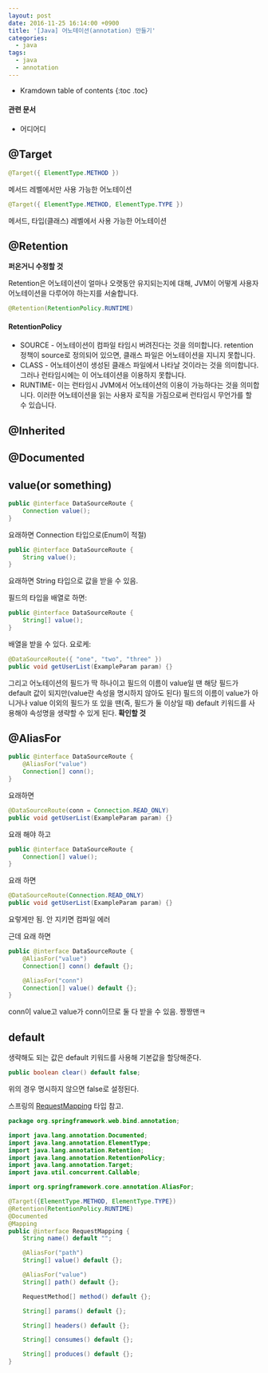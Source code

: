 ```yaml
---
layout: post
date: 2016-11-25 16:14:00 +0900
title: '[Java] 어노테이션(annotation) 만들기'
categories:
  - java
tags:
  - java
  - annotation
---
```


* Kramdown table of contents
{:toc .toc}

#### 관련 문서

- 어디어디

## @Target

```java
@Target({ ElementType.METHOD })
```

메서드 레벨에서만 사용 가능한 어노테이션

```java
@Target({ ElementType.METHOD, ElementType.TYPE })
```

메서드, 타입(클래스) 레벨에서 사용 가능한 어노테이션

## @Retention

**퍼온거니 수정할 것**

Retention은 어노테이션이 얼마나 오랫동안 유지되는지에 대해, JVM이 어떻게 사용자 어노테이션을 다루어야 하는지를 서술합니다.

```java
@Retention(RetentionPolicy.RUNTIME)
```

#### RetentionPolicy

- SOURCE - 어노테이션이 컴파일 타임시 버려진다는 것을 의미합니다. retention정책이 source로 정의되어 있으면, 클래스 파일은 어노테이션을 지니지 못합니다.
- CLASS - 어노테이션이 생성된 클래스 파일에서 나타날 것이라는 것을 의미합니다. 그러나 런타임시에는 이 어노테이션을 이용하지 못합니다.
- RUNTIME- 이는 런타임시 JVM에서 어노테이션의 이용이 가능하다는 것을 의미합니다. 이러한 어노테이션을 읽는 사용자 로직을 가짐으로써 런타임시 무언가를 할 수 있습니다.

## @Inherited

## @Documented


## value(or something)

```java
public @interface DataSourceRoute {
    Connection value();
}
```

요래하면 Connection 타입으로(Enum이 적절)

```java
public @interface DataSourceRoute {
    String value();
}
```

요래하면 String 타입으로 값을 받을 수 있음.

필드의 타입을 배열로 하면:

```java
public @interface DataSourceRoute {
    String[] value();
}
```

배열을 받을 수 있다. 요로케:

```java
@DataSourceRoute({ "one", "two", "three" })
public void getUserList(ExampleParam param) {}
```

그리고 어노테이션의 필드가 딱 하나이고 필드의 이름이 value일 땐 해당 필드가 default 값이 되지만(value란 속성을 명시하지 않아도 된다) 필드의 이름이 value가 아니거나 value 이외의 필드가 또 있을 땐(즉, 필드가 둘 이상일 때) default 키워드를 사용해야 속성명을 생략할 수 있게 된다. **확인할 것**

## @AliasFor

```java
public @interface DataSourceRoute {
    @AliasFor("value")
    Connection[] conn();
}
```

요래하면

```java
@DataSourceRoute(conn = Connection.READ_ONLY)
public void getUserList(ExampleParam param) {}
```

요래 해야 하고

```java
public @interface DataSourceRoute {
    Connection[] value();
}
```

요래 하면

```java
@DataSourceRoute(Connection.READ_ONLY)
public void getUserList(ExampleParam param) {}
```

요렇게만 됨. 안 지키면 컴파일 에러

근데 요래 하면

```java
public @interface DataSourceRoute {
	@AliasFor("value")
	Connection[] conn() default {};

	@AliasFor("conn")
	Connection[] value() default {};
}
```

conn이 value고 value가 conn이므로 둘 다 받을 수 있음. 짱짱맨ㅋ

## default

생략해도 되는 값은 default 키워드를 사용해 기본값을 할당해준다.

```java
public boolean clear() default false;
```

위의 경우 명시하지 않으면 false로 설정된다.

스프링의 [RequestMapping](https://docs.spring.io/spring-framework/docs/current/javadoc-api/org/springframework/web/bind/annotation/RequestMapping.html) 타입 참고.

```java
package org.springframework.web.bind.annotation;

import java.lang.annotation.Documented;
import java.lang.annotation.ElementType;
import java.lang.annotation.Retention;
import java.lang.annotation.RetentionPolicy;
import java.lang.annotation.Target;
import java.util.concurrent.Callable;

import org.springframework.core.annotation.AliasFor;

@Target({ElementType.METHOD, ElementType.TYPE})
@Retention(RetentionPolicy.RUNTIME)
@Documented
@Mapping
public @interface RequestMapping {
	String name() default "";

	@AliasFor("path")
	String[] value() default {};

	@AliasFor("value")
	String[] path() default {};

	RequestMethod[] method() default {};

	String[] params() default {};

	String[] headers() default {};

	String[] consumes() default {};

	String[] produces() default {};
}
```
